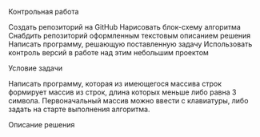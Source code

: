 Контрольная работа

Создать репозиторий на GitHub
Нарисовать блок-схему алгоритма 
Снабдить репозиторий оформленным текстовым описанием решения 
Написать программу, решающую поставленную задачу
Использовать контроль версий в работе над этим небольшим проектом 

Условие задачи

Написать программу, которая из имеющегося массива строк формирует массив из строк, длина которых меньше либо равна 3 символа. Первоначальный массив можно ввести с клавиатуры, либо задать на старте выполнения алгоритма.

Описание решения